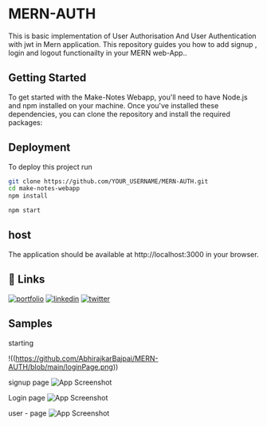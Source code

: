 
# MERN-AUTH

This is basic implementation of User Authorisation And User Authentication with jwt in Mern application.
This repository guides you how to add signup , login and logout functionailty in your MERN web-App..

## Getting Started

To get started with the Make-Notes Webapp, you'll need to have Node.js and npm installed on your machine. Once you've installed these dependencies, you can clone the repository and install the required packages:


## Deployment

To deploy this project run

```bash
git clone https://github.com/YOUR_USERNAME/MERN-AUTH.git
cd make-notes-webapp
npm install
```
```bash
npm start
```


## host
The application should be available at http://localhost:3000 in your browser.


## 🔗 Links
[![portfolio](https://img.shields.io/badge/my_portfolio-000?style=for-the-badge&logo=ko-fi&logoColor=white)](https://katherineoelsner.com/)
[![linkedin](https://img.shields.io/badge/linkedin-0A66C2?style=for-the-badge&logo=linkedin&logoColor=white)](https://www.linkedin.com/)
[![twitter](https://img.shields.io/badge/twitter-1DA1F2?style=for-the-badge&logo=twitter&logoColor=white)](https://twitter.com/)


## Samples
starting

!((https://github.com/AbhirajkarBajpai/MERN-AUTH/blob/main/loginPage.png))


signup page
![App Screenshot]((https://github.com/AbhirajkarBajpai/MERN-AUTH/blob/main/loginPage.png))


Login page
![App Screenshot]((https://github.com/AbhirajkarBajpai/MERN-AUTH/blob/main/loginPage.png))

user - page
![App Screenshot]((https://github.com/AbhirajkarBajpai/MERN-AUTH/blob/main/loginPage.png)https://github.com/AbhirajkarBajpai/MERN-AUTH/blob/main/loginPage.png)

